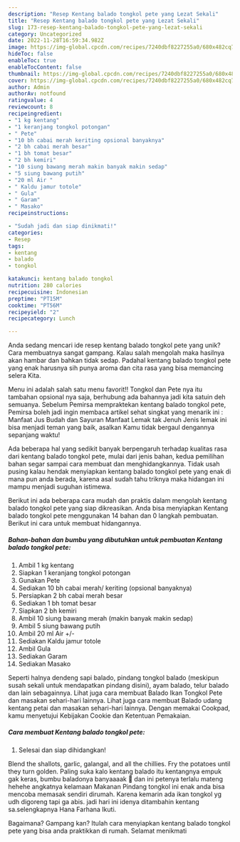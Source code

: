```yaml
---
description: "Resep Kentang balado tongkol pete yang Lezat Sekali"
title: "Resep Kentang balado tongkol pete yang Lezat Sekali"
slug: 173-resep-kentang-balado-tongkol-pete-yang-lezat-sekali
category: Uncategorized
date: 2022-11-28T16:59:34.982Z
image: https://img-global.cpcdn.com/recipes/7240dbf8227255a0/680x482cq70/kentang-balado-tongkol-pete-foto-resep-utama.jpg
hideToc: false
enableToc: true
enableTocContent: false
thumbnail: https://img-global.cpcdn.com/recipes/7240dbf8227255a0/680x482cq70/kentang-balado-tongkol-pete-foto-resep-utama.jpg
cover: https://img-global.cpcdn.com/recipes/7240dbf8227255a0/680x482cq70/kentang-balado-tongkol-pete-foto-resep-utama.jpg
author: Admin
authorAv: notfound
ratingvalue: 4
reviewcount: 8
recipeingredient:
- "1 kg kentang"
- "1 keranjang tongkol potongan"
- " Pete"
- "10 bh cabai merah keriting opsional banyaknya"
- "2 bh cabai merah besar"
- "1 bh tomat besar"
- "2 bh kemiri"
- "10 siung bawang merah makin banyak makin sedap"
- "5 siung bawang putih"
- "20 ml Air "
- " Kaldu jamur totole"
- " Gula"
- " Garam"
- " Masako"
recipeinstructions:

- "Sudah jadi dan siap dinikmati!"
categories:
- Resep
tags:
- kentang
- balado
- tongkol

katakunci: kentang balado tongkol 
nutrition: 280 calories
recipecuisine: Indonesian
preptime: "PT15M"
cooktime: "PT56M"
recipeyield: "2"
recipecategory: Lunch

---
```





Anda sedang mencari ide resep kentang balado tongkol pete yang unik? Cara membuatnya sangat gampang. Kalau salah mengolah maka hasilnya akan hambar dan bahkan tidak sedap. Padahal kentang balado tongkol pete yang enak harusnya sih punya aroma dan cita rasa yang bisa memancing selera Kita.





Menu ini adalah salah satu menu favorit!! Tongkol dan Pete nya itu tambahan opsional nya saja, berhubung ada bahannya jadi kita satuin deh semuanya. Sebelum Pemirsa mempraktekan kentang balado tongkol pete, Pemirsa boleh jadi ingin membaca artikel sehat singkat yang menarik ini : Manfaat Jus Budah dan Sayuran Manfaat Lemak tak Jenuh Jenis lemak ini bisa menjadi teman yang baik, asalkan Kamu tidak bergaul dengannya sepanjang waktu!

Ada beberapa hal yang sedikit banyak berpengaruh terhadap kualitas rasa dari kentang balado tongkol pete, mulai dari jenis bahan, kedua pemilihan bahan segar sampai cara membuat dan menghidangkannya. Tidak usah pusing kalau hendak menyiapkan kentang balado tongkol pete yang enak di mana pun anda berada, karena asal sudah tahu triknya maka hidangan ini mampu menjadi suguhan istimewa.






Berikut ini ada beberapa cara mudah dan praktis dalam mengolah kentang balado tongkol pete yang siap dikreasikan. Anda bisa menyiapkan Kentang balado tongkol pete menggunakan 14 bahan dan 0 langkah pembuatan. Berikut ini cara untuk membuat hidangannya.

<!--inarticleads1-->

##### Bahan-bahan dan bumbu yang dibutuhkan untuk pembuatan Kentang balado tongkol pete:

1. Ambil 1 kg kentang
1. Siapkan 1 keranjang tongkol potongan
1. Gunakan  Pete
1. Sediakan 10 bh cabai merah/ keriting (opsional banyaknya)
1. Persiapkan 2 bh cabai merah besar
1. Sediakan 1 bh tomat besar
1. Siapkan 2 bh kemiri
1. Ambil 10 siung bawang merah (makin banyak makin sedap)
1. Ambil 5 siung bawang putih
1. Ambil 20 ml Air +/-
1. Sediakan  Kaldu jamur totole
1. Ambil  Gula
1. Sediakan  Garam
1. Sediakan  Masako


Seperti halnya dendeng sapi balado, pindang tongkol balado (meskipun susah sekali untuk mendapatkan pindang disini), ayam balado, telur balado dan lain sebagainnya. Lihat juga cara membuat Balado Ikan Tongkol Pete dan masakan sehari-hari lainnya. Lihat juga cara membuat Balado udang kentang petai dan masakan sehari-hari lainnya. Dengan memakai Cookpad, kamu menyetujui Kebijakan Cookie dan Ketentuan Pemakaian. 

<!--inarticleads2-->

##### Cara membuat Kentang balado tongkol pete:


1. Selesai dan siap dihidangkan!

Blend the shallots, garlic, galangal, and all the chillies. Fry the potatoes until they turn golden. Paling suka kalo kentang balado itu kentangnya empuk gak keras, bumbu baladonya banyaaaak 🤤 dan ini petenya terlalu mateng hehehe angkatnya kelamaan Makanan Pindang tongkol ini enak anda bisa mencoba memasak sendiri dirumah. Karena kemarin ada ikan tongkol yg udh digoreng tapi ga abis. jadi hari ini idenya ditambahin kentang sa.selengkapnya Hana Farhana Ikuti. 

Bagaimana? Gampang kan? Itulah cara menyiapkan kentang balado tongkol pete yang bisa anda praktikkan di rumah. Selamat menikmati
